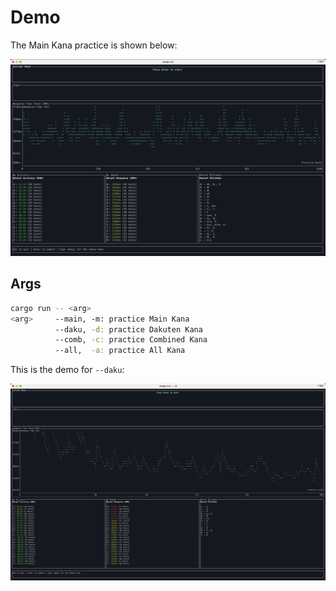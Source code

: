 # Demo

The Main Kana practice is shown below:

![demo](./figures/demo.png)

## Args

```sh
cargo run -- <arg>
<arg>     --main, -m: practice Main Kana
          --daku, -d: practice Dakuten Kana
          --comb, -c: practice Combined Kana
          --all,  -a: practice All Kana
```

This is the demo for `--daku`:

![demo-daku](./figures/demo-deku.png)
